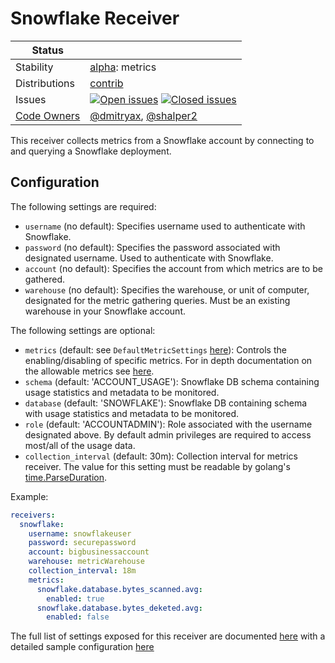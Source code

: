 # Snowflake Receiver
<!-- status autogenerated section -->
| Status        |           |
| ------------- |-----------|
| Stability     | [alpha]: metrics   |
| Distributions | [contrib] |
| Issues        | [![Open issues](https://img.shields.io/github/issues-search/open-telemetry/opentelemetry-collector-contrib?query=is%3Aissue%20is%3Aopen%20label%3Areceiver%2Fsnowflake%20&label=open&color=orange&logo=opentelemetry)](https://github.com/jacktomcat/opentelemetry-collector-contrib/issues?q=is%3Aopen+is%3Aissue+label%3Areceiver%2Fsnowflake) [![Closed issues](https://img.shields.io/github/issues-search/open-telemetry/opentelemetry-collector-contrib?query=is%3Aissue%20is%3Aclosed%20label%3Areceiver%2Fsnowflake%20&label=closed&color=blue&logo=opentelemetry)](https://github.com/jacktomcat/opentelemetry-collector-contrib/issues?q=is%3Aclosed+is%3Aissue+label%3Areceiver%2Fsnowflake) |
| [Code Owners](https://github.com/jacktomcat/opentelemetry-collector-contrib/blob/main/CONTRIBUTING.md#becoming-a-code-owner)    | [@dmitryax](https://www.github.com/dmitryax), [@shalper2](https://www.github.com/shalper2) |

[alpha]: https://github.com/open-telemetry/opentelemetry-collector#alpha
[contrib]: https://github.com/open-telemetry/opentelemetry-collector-releases/tree/main/distributions/otelcol-contrib
<!-- end autogenerated section -->

This receiver collects metrics from a Snowflake account by connecting to and querying a Snowflake deployment.

## Configuration

The following settings are required:

* `username` (no default): Specifies username used to authenticate with Snowflake.
* `password` (no default): Specifies the password associated with designated username. Used to authenticate with Snowflake.
* `account` (no default): Specifies the account from which metrics are to be gathered.
* `warehouse` (no default): Specifies the warehouse, or unit of computer, designated for the metric gathering queries. Must be an existing warehouse in your Snowflake account.

The following settings are optional:

* `metrics` (default: see `DefaultMetricSettings` [here](./internal/metadata/generated_metrics.go)): Controls the enabling/disabling of specific metrics. For in depth documentation on the allowable metrics see [here](./documentation.md).
* `schema` (default: 'ACCOUNT_USAGE'): Snowflake DB schema containing usage statistics and metadata to be monitored.
* `database` (default: 'SNOWFLAKE'): Snowflake DB containing schema with usage statistics and metadata to be monitored.
* `role` (default: 'ACCOUNTADMIN'): Role associated with the username designated above. By default admin privileges are required to access most/all of the usage data.
* `collection_interval` (default: 30m): Collection interval for metrics receiver. The value for this setting must be readable by golang's [time.ParseDuration](https://pkg.go.dev/time#ParseDuration).

Example:
```yaml
receivers:
  snowflake:
    username: snowflakeuser
    password: securepassword
    account: bigbusinessaccount
    warehouse: metricWarehouse
    collection_interval: 18m
    metrics:
      snowflake.database.bytes_scanned.avg:
        enabled: true
      snowflake.database.bytes_deketed.avg:
        enabled: false
```

The full list of settings exposed for this receiver are documented [here](./config.go) with a detailed sample configuration [here](./testdata/config.yaml)
